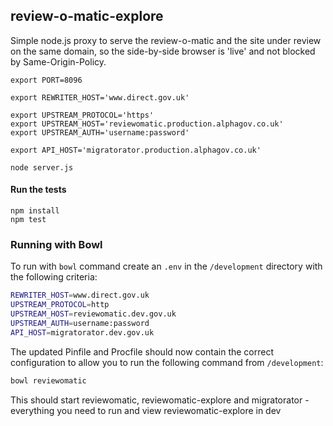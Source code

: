 ## review-o-matic-explore

Simple node.js proxy to serve the review-o-matic and the site under review on the same domain, so the side-by-side browser is 'live' and not blocked by Same-Origin-Policy.

    export PORT=8096

    export REWRITER_HOST='www.direct.gov.uk'

    export UPSTREAM_PROTOCOL='https'
    export UPSTREAM_HOST='reviewomatic.production.alphagov.co.uk'
    export UPSTREAM_AUTH='username:password'

    export API_HOST='migratorator.production.alphagov.co.uk'

    node server.js

#### Run the tests

    npm install
    npm test


### Running with Bowl

To run with `bowl` command create an `.env` in the `/development` directory with the following criteria:

```sh
REWRITER_HOST=www.direct.gov.uk
UPSTREAM_PROTOCOL=http
UPSTREAM_HOST=reviewomatic.dev.gov.uk
UPSTREAM_AUTH=username:password
API_HOST=migratorator.dev.gov.uk
```

The updated Pinfile and Procfile should now contain the correct configuration to allow you to run the following command from `/development`:

```sh
bowl reviewomatic
```

This should start reviewomatic, reviewomatic-explore and migratorator - everything you need to run and view reviewomatic-explore in dev